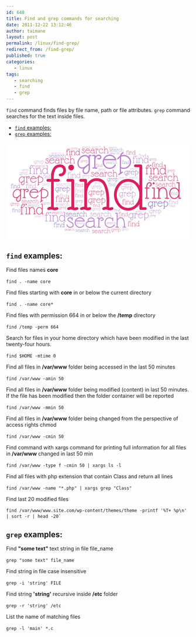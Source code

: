 ```yaml
---
id: 648
title: Find and grep commands for searching
date: 2011-12-22 13:12:46
author: taimane
layout: post
permalink: /linux/find-grep/
redirect_from: /find-grep/
published: true
categories:
   - linux
tags:
   - searching
   - find
   - grep
---
```


`find` command finds files by file name, path or file attributes.
`grep` command searches for the text inside files.

- [`find` examples:](#find-examples)
- [`grep` examples:](#grep-examples)



![find grep](/wp-content/uploads/2020/12/find-grep.jpg)

## `find` examples:

Find files names **core**

`find . -name core`

Find files starting with **core** in or below the current directory

`find . -name core*`

Find files with permission 664 in or below the **/temp** directory

`find /temp -perm 664`

Search for files in your home directory which have been modified in the last twenty-four hours.

`find $HOME -mtime 0`

Find all files in **/var/www** folder being accessed in the last 50 minutes

`find /var/www -amin 50`

Find all files in **/var/www** folder being modified (content) in last 50 minutes. If the file has been modified then the folder container will be reported

`find /var/www -mmin 50`

Find all files in **/var/www** folder being changed from the perspective of access rights chmod

`find /var/www -cmin 50`

Find command with xargs command for printing full information for all files in **/var/www** changed in last 50 min

`find /var/www -type f -cmin 50 | xargs ls -l`

Find all files with php extension that contain Class and return all lines

`find /var/www -name "*.php" | xargs grep "Class"`

Find last 20 modified files

```
find /var/www/www.site.com/wp-content/themes/theme -printf '%T+ %p\n' | sort -r | head -20`
```



## `grep` examples:

Find **"some text"** text string in file file_name

`grep "some text" file_name`

Find string in file case insensitive

`grep -i 'string' FILE`

Find string **'string'** recursive inside **/etc** folder

`grep -r 'string' /etc`

List the name of matching files

`grep -l 'main' *.c`








